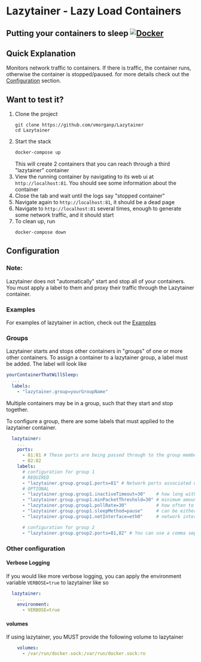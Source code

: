 # Lazytainer - Lazy Load Containers
Putting your containers to sleep
[![Docker](https://github.com/vmorganp/Lazytainer/actions/workflows/docker-publish.yml/badge.svg)](https://github.com/vmorganp/Lazytainer/actions/workflows/docker-publish.yml)
---

## Quick Explanation
Monitors network traffic to containers. If there is traffic, the container runs, otherwise the container is stopped/paused. for more details check out the [Configuration](##Configuration) section.

## Want to test it?
1. Clone the project
    ```
    git clone https://github.com/vmorganp/Lazytainer
    cd Lazytainer
    ```
2. Start the stack
    ```sh
    docker-compose up
    ```
    This will create 2 containers that you can reach through a third "lazytainer" container
3. View the running container by navigating to its web ui at `http://localhost:81`. You should see some information about the container
4. Close the tab and wait until the logs say "stopped container"
6. Navigate again to `http://localhost:81`, it should be a dead page
7. Navigate to `http://localhost:81` several times, enough to generate some network traffic, and it should start
8. To clean up, run 
    ```sh
    docker-compose down
    ```

## Configuration
### Note:
Lazytainer does not "automatically" start and stop all of your containers. You must apply a label to them and proxy their traffic through the Lazytainer container.

### Examples
For examples of lazytainer in action, check out the [Examples](./examples/)

### Groups 
Lazytainer starts and stops other containers in "groups" of one or more other containers. 
To assign a container to a lazytainer group, a label must be added. The label will look like 
```yaml
yourContainerThatWillSleep:
  ...
  labels:
    - "lazytainer.group=yourGroupName"
```

Multiple containers may be in a group, such that they start and stop together.

To configure a group, there are some labels that must applied to the lazytainer container. 

```yaml
  lazytainer:
    ...
    ports: 
      - 81:81 # These ports are being passed through to the group members
      - 82:82
    labels:
      # configuration for group 1
      # REQUIRED 
      - "lazytainer.group.group1.ports=81" # Network ports associated with this group
      # OPTIONAL
      - "lazytainer.group.group1.inactiveTimeout=30"    # how long without sufficient network activity before sleeping
      - "lazytainer.group.group1.minPacketThreshold=30" # minimum amount of network packets for container to be on 
      - "lazytainer.group.group1.pollRate=30"           # how often to check network activity
      - "lazytainer.group.group1.sleepMethod=pause"     # can be either "stop" or "pause", or left blank for stop
      - "lazytainer.group.group1.netInterface=eth0"     # network interface to listen on

      # configuration for group 2
      - "lazytainer.group.group2.ports=81,82" # You can use a comma separated list of ports as well, if you need more than one 
```

### Other configuration
#### Verbose Logging
If you would like more verbose logging, you can apply the environment variable `VERBOSE=true` to lazytainer like so
```yaml
  lazytainer:
    ...
    environment:
      - VERBOSE=true
```

#### volumes 
If using lazytainer, you MUST provide the following volume to lazytainer
```yaml
    volumes:
      - /var/run/docker.sock:/var/run/docker.sock:ro
```

